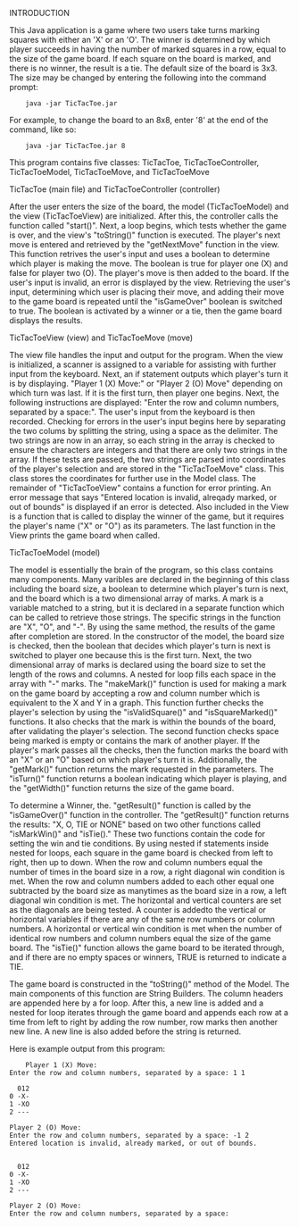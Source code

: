 INTRODUCTION

This Java application is a game where two users take turns marking squares with either an 'X' or an 'O'. The winner is determined by which
player succeeds in having the number of marked squares in a row, equal to the size of the game board. If each square on the board is marked,
and there is no winner, the result is a tie. The default size of the board is 3x3. The size may be changed by entering the following
into the command prompt: 

        java -jar TicTacToe.jar

For example, to change the board to an 8x8, enter '8' at the end of the command, like so: 

        java -jar TicTacToe.jar 8

This program contains five classes: TicTacToe, TicTacToeController, TicTacToeModel, TicTacToeMove, and TicTacToeMove

TicTacToe (main file) and TicTacToeController (controller)

After the user enters the size of the board, the model (TicTacToeModel) and the view (TicTacToeView) are initialized.
After this, the controller calls the function called "start()". Next, a loop begins, which tests whether the game is over, 
and the view's "toString()" function is executed. The player's next move is entered and retrieved by the "getNextMove" function
in the view. This function retrives the user's input and uses a boolean to determine which player is making the move. The boolean
is true for player one (X) and false for player two (O). The player's move is then added to the board. If the user's input is invalid,
an error is displayed by the view. Retrieving the user's input, determining which user is placing their move, and adding their move
to the game board is repeated until the "isGameOver" boolean is switched to true. The boolean is activated by a winner or a tie,
then the game board displays the results.

TicTacToeView (view) and TicTacToeMove (move)

The view file handles the input and output for the program. When the view is initialized, a scanner is assigned to a variable
for assisting with further input from the keyboard. Next, an if statement outputs which player's turn it is by displaying.
"Player 1 (X) Move:" or "Player 2 (O) Move" depending on which turn was last. If it is the first turn, then player one begins. Next, the following instructions are displayed: "Enter the row and column numbers, separated by a space:". The user's input from the keyboard is then recorded. Checking for errors in the user's input begins here by separating the two colums by splitting the string, using a space as the delimiter. The two strings are now in an array, so each string in the array is checked to ensure the characters are integers and that there are only two strings in the array. If these tests are passed, the two strings are parsed into coordinates of the player's selection and are stored in the "TicTacToeMove" class. This class stores the coordinates for further use in the Model class. The remainder of "TicTacToeView" contains a function for error printing. An error message that says "Entered location is invalid, alreqady marked, or out of bounds" is displayed if an error is detected. Also included in the View is a function that is called to display the winner of the game, but it requires the player's name ("X" or "O") as its parameters. The last function in the View prints the game board when called.
        
TicTacToeModel (model)

The model is essentially the brain of the program, so this class contains many components. Many varibles are declared in the beginning of this class including the board size, a boolean to determine which player's turn is next, and the board which is a two dimensional array of marks. A mark is a variable matched to a string, but it is declared in a separate function which can be called to retrieve those strings. The specific strings in the function are "X", "O", and "-". By using the same method, the results of the game after completion are stored. In the constructor of the model, the board size is checked, then the boolean that decides which player's turn is next is switched to player one because this is the first turn. Next, the two dimensional array of marks is declared using the board size to set the length of the rows and columns. A nested for loop fills each space in the array with "-" marks. The "makeMark()" function is used for making a mark on the game board by accepting a row and column number which is equivalent to the X and Y in a graph. This function further checks the player's selection by using the "isValidSquare()" and "isSquareMarked()" functions. It also checks that the mark is within the bounds of the board, after validating the player's selection. The second function checks space being marked is empty or contains the mark of another player. If the player's mark passes all the checks, then the function marks the board with an "X" or an "O" based on which player's turn it is. Additionally, the "getMark()" function returns the mark requested in the parameters. The "isTurn()" function returns a boolean indicating which player is playing, and the "getWidth()" function returns the size of the game board.
        
To determine a Winner, the. "getResult()" function is called by the "isGameOver()" function in the controller. The "getResult()" function returns the results: "X, O, TIE or NONE" based on two other functions called "isMarkWin()" and "isTie()." These two functions contain the code for setting the win and tie conditions. By using nested if statements inside nested for loops, each square in the game board is checked from left to right, then up to down. When the row and column numbers equal the number of times in the board size in a row, a right diagonal win condition is met. When the row and column numbers added to each other equal one subtracted by the board size as manytimes as the board size in a row, a left diagonal win condition is met. The horizontal and vertical counters are set as the diagonals are being tested. A counter is addedto the vertical or horizontal variables if there are any of the same row numbers or column numbers. A horizontal or vertical win condition is met when the number of identical row numbers and column numbers equal the size of the game board. The "isTie()" function allows the game board to be iterated through, and if there are no empty spaces or winners, TRUE is returned to indicate a TIE.

The game board is constructed in the "toString()" method of the Model. The main components of this function are String Builders. The column headers are appended here by a for loop. After this, a new line is added and a nested for loop iterates through the game board and appends each row at a time from left to right by adding the row number, row marks then another new line. A new line is also added before the string is returned.

Here is example output from this program:

        Player 1 (X) Move:
	Enter the row and column numbers, separated by a space: 1 1

	  012
	0 -X-
	1 -XO
	2 ---

	Player 2 (O) Move:
	Enter the row and column numbers, separated by a space: -1 2
	Entered location is invalid, already marked, or out of bounds.


	  012
	0 -X-
	1 -XO
	2 ---

	Player 2 (O) Move:
	Enter the row and column numbers, separated by a space:


